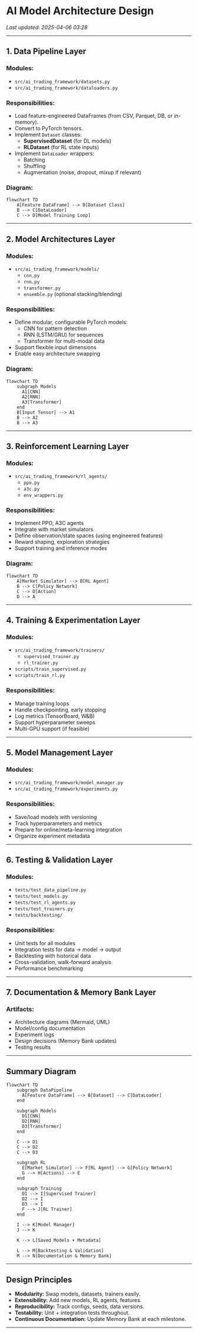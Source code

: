 # AI Model Architecture Design

_Last updated: 2025-04-06 03:28_

---

## 1. Data Pipeline Layer

### Modules:
- `src/ai_trading_framework/datasets.py`
- `src/ai_trading_framework/dataloaders.py`

### Responsibilities:
- Load feature-engineered DataFrames (from CSV, Parquet, DB, or in-memory).
- Convert to PyTorch tensors.
- Implement `Dataset` classes:
  - **SupervisedDataset** (for DL models)
  - **RLDataset** (for RL state inputs)
- Implement `DataLoader` wrappers:
  - Batching
  - Shuffling
  - Augmentation (noise, dropout, mixup if relevant)

### Diagram:
```mermaid
flowchart TD
    A[Feature DataFrame] --> B[Dataset Class]
    B --> C[DataLoader]
    C --> D[Model Training Loop]
```

---

## 2. Model Architectures Layer

### Modules:
- `src/ai_trading_framework/models/`
  - `cnn.py`
  - `rnn.py`
  - `transformer.py`
  - `ensemble.py` (optional stacking/blending)

### Responsibilities:
- Define modular, configurable PyTorch models:
  - CNN for pattern detection
  - RNN (LSTM/GRU) for sequences
  - Transformer for multi-modal data
- Support flexible input dimensions
- Enable easy architecture swapping

### Diagram:
```mermaid
flowchart TD
    subgraph Models
      A1[CNN] 
      A2[RNN]
      A3[Transformer]
    end
    B[Input Tensor] --> A1
    B --> A2
    B --> A3
```

---

## 3. Reinforcement Learning Layer

### Modules:
- `src/ai_trading_framework/rl_agents/`
  - `ppo.py`
  - `a3c.py`
  - `env_wrappers.py`

### Responsibilities:
- Implement PPO, A3C agents
- Integrate with market simulators
- Define observation/state spaces (using engineered features)
- Reward shaping, exploration strategies
- Support training and inference modes

### Diagram:
```mermaid
flowchart TD
    A[Market Simulator] --> B[RL Agent]
    B --> C[Policy Network]
    C --> D[Action]
    D --> A
```

---

## 4. Training & Experimentation Layer

### Modules:
- `src/ai_trading_framework/trainers/`
  - `supervised_trainer.py`
  - `rl_trainer.py`
- `scripts/train_supervised.py`
- `scripts/train_rl.py`

### Responsibilities:
- Manage training loops
- Handle checkpointing, early stopping
- Log metrics (TensorBoard, W&B)
- Support hyperparameter sweeps
- Multi-GPU support (if feasible)

---

## 5. Model Management Layer

### Modules:
- `src/ai_trading_framework/model_manager.py`
- `src/ai_trading_framework/experiments.py`

### Responsibilities:
- Save/load models with versioning
- Track hyperparameters and metrics
- Prepare for online/meta-learning integration
- Organize experiment metadata

---

## 6. Testing & Validation Layer

### Modules:
- `tests/test_data_pipeline.py`
- `tests/test_models.py`
- `tests/test_rl_agents.py`
- `tests/test_trainers.py`
- `tests/backtesting/`

### Responsibilities:
- Unit tests for all modules
- Integration tests for data → model → output
- Backtesting with historical data
- Cross-validation, walk-forward analysis
- Performance benchmarking

---

## 7. Documentation & Memory Bank Layer

### Artifacts:
- Architecture diagrams (Mermaid, UML)
- Model/config documentation
- Experiment logs
- Design decisions (Memory Bank updates)
- Testing results

---

## Summary Diagram

```mermaid
flowchart TD
    subgraph DataPipeline
      A[Feature DataFrame] --> B[Dataset] --> C[DataLoader]
    end

    subgraph Models
      D1[CNN]
      D2[RNN]
      D3[Transformer]
    end

    C --> D1
    C --> D2
    C --> D3

    subgraph RL
      E[Market Simulator] --> F[RL Agent] --> G[Policy Network]
      G --> H[Actions] --> E
    end

    subgraph Training
      D1 --> I[Supervised Trainer]
      D2 --> I
      D3 --> I
      F --> J[RL Trainer]
    end

    I --> K[Model Manager]
    J --> K

    K --> L[Saved Models + Metadata]

    L --> M[Backtesting & Validation]
    M --> N[Documentation & Memory Bank]
```

---

## Design Principles

- **Modularity:** Swap models, datasets, trainers easily.
- **Extensibility:** Add new models, RL agents, features.
- **Reproducibility:** Track configs, seeds, data versions.
- **Testability:** Unit + integration tests throughout.
- **Continuous Documentation:** Update Memory Bank at each milestone.

---
